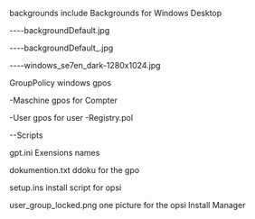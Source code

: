 
backgrounds     include Backgrounds for Windows Desktop

----backgroundDefault.jpg

----backgroundDefault_.jpg

----windows_se7en_dark-1280x1024.jpg




GroupPolicy  windows gpos

-Maschine       gpos for Compter

-User           gpos for user
-Registry.pol   

--Scripts              

gpt.ini    Exensions names

dokumention.txt       ddoku for the gpo


setup.ins    install script for opsi

user_group_locked.png     one picture for the opsi Install Manager


